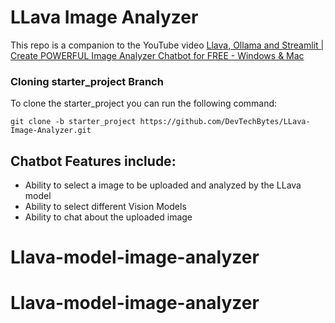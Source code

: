 # LLava Image Analyzer

This repo is a companion to the YouTube video <a href="https://youtu.be/1IosVm-OERs">Llava, Ollama and Streamlit | Create POWERFUL Image Analyzer Chatbot for FREE - Windows & Mac</a>


### Cloning starter_project Branch
To clone the starter_project you can run the following command:

```
git clone -b starter_project https://github.com/DevTechBytes/LLava-Image-Analyzer.git
```

## Chatbot Features include:
- Ability to select a image to be uploaded and analyzed by the LLava model
- Ability to select different Vision Models
- Ability to chat about the uploaded image

# Llava-model-image-analyzer
# Llava-model-image-analyzer
